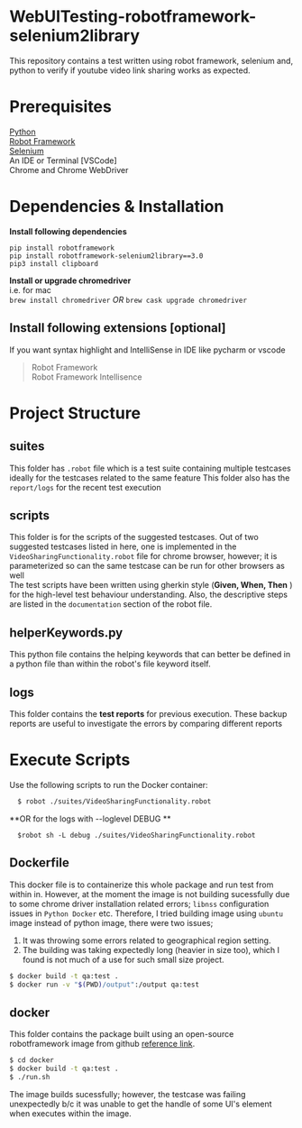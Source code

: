 # WebUITesting-robotframework-selenium2library
This repository contains a test written using robot framework, selenium and, python to verify if youtube video link sharing works as expected.

# Prerequisites
[Python](https://www.python.org/downloads/)  
[Robot Framework](https://robotframework.org/)  
[Selenium](https://robotframework.org/Selenium2Library/Selenium2Library.html)  
An IDE or Terminal [VSCode]  
Chrome and Chrome WebDriver  

# Dependencies & Installation
**Install following dependencies**

```pip install robotframework```  
```pip install robotframework-selenium2library==3.0```  
```pip3 install clipboard```  

**Install or upgrade chromedriver**  
i.e. for mac    
      ```brew install chromedriver``` 
*OR*
     ```brew cask upgrade chromedriver```
     

## Install following extensions [optional]
If you want syntax highlight and IntelliSense in IDE like pycharm or vscode  
> Robot Framework  
> Robot Framework Intellisence

# Project Structure

## suites
This folder has `.robot` file which is a test suite containing multiple testcases ideally for the testcases related to the same feature
This folder also has the `report/logs` for the recent test execution  

## scripts 
This folder is for the scripts of the suggested testcases. Out of two suggested testcases listed in here, one is implemented in the `VideoSharingFunctionality.robot` file for chrome browser, however; it is parameterized so can the same testcase can be run for other browsers as well  
The test scripts have been written using gherkin style (**Given, When, Then** ) for the high-level test behaviour understanding. Also, the descriptive steps are listed in the `documentation` section of the robot file.  

## helperKeywords.py
This python file contains the helping keywords that can better be defined in a python file than within the robot's file keyword itself.

## logs 
This folder contains the **test reports** for previous execution. These backup reports are useful to investigate the errors by comparing different reports

# Execute Scripts 
Use the following scripts to run the Docker container:  
```sh
  $ robot ./suites/VideoSharingFunctionality.robot 
```
**OR for the logs with --loglevel DEBUG **
``` 
  $robot sh -L debug ./suites/VideoSharingFunctionality.robot 
```

## Dockerfile  
This docker file is to containerize this whole package and run test from within in. However, at the moment the image is not building sucessfully due to some chrome driver installation related errors; `libnss` configuration issues in `Python Docker` etc. 
Therefore, I tried building image using ```ubuntu``` image instead of python image, there were two issues;  
1. It was throwing some errors related to geographical region setting.
2. The building was taking expectedly long (heavier in size too), which I found is not much of a use for such small size project. 

```sh
$ docker build -t qa:test .
$ docker run -v "$(PWD)/output":/output qa:test
```  
## docker
This folder contains the package built using an open-source robotframework image from github [reference link](https://github.com/ppodgorsek/docker-robot-framework).  
```sh
$ cd docker
$ docker build -t qa:test .
$ ./run.sh
```
The image builds sucessfully; however, the testcase was failing unexpectedly b/c it was unable to get the handle of some UI's element when executes within the image. 
